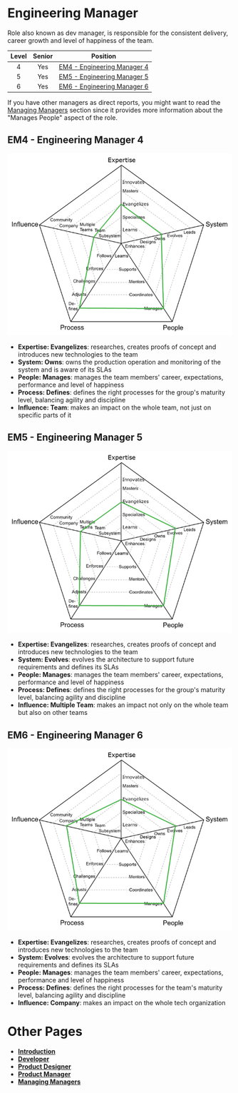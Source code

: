 # Engineering Manager

Role also known as dev manager, is responsible for the consistent delivery, career growth and level of happiness of the team.

| Level | Senior |                          Position                           |
| :---: | :----: | :---------------------------------------------------------: |
|   4   |  Yes   | [EM4 - Engineering Manager 4](#em4---engineering-manager-4) |
|   5   |  Yes   | [EM5 - Engineering Manager 5](#em5---engineering-manager-5) |
|   6   |  Yes   | [EM6 - Engineering Manager 6](#em6---engineering-manager-6) |

If you have other managers as direct reports, you might want to read the [Managing Managers](Managing-Managers.md) section since it provides more information about the "Manages People" aspect of the role.

## EM4 - Engineering Manager 4

<picture>
  <!-- <source media="(prefers-color-scheme: dark)" srcset="charts/engineeringmanager-4-dark.png">
  <source media="(prefers-color-scheme: light)" srcset="charts/engineeringmanager-4.png"> -->
  <img alt="Engineering Manager 4" src="charts/engineeringmanager-4.png">
</picture>

- **Expertise: Evangelizes**: researches, creates proofs of concept and introduces new technologies to the team
- **System: Owns**: owns the production operation and monitoring of the system and is aware of its SLAs
- **People: Manages**: manages the team members' career, expectations, performance and level of happiness
- **Process: Defines**: defines the right processes for the group's maturity level, balancing agility and discipline
- **Influence: Team**: makes an impact on the whole team, not just on specific parts of it

## EM5 - Engineering Manager 5

<picture>
  <!-- <source media="(prefers-color-scheme: dark)" srcset="charts/engineeringmanager-5-dark.png">
  <source media="(prefers-color-scheme: light)" srcset="charts/engineeringmanager-5.png"> -->
  <img alt="Engineering Manager 5" src="charts/engineeringmanager-5.png">
</picture>

- **Expertise: Evangelizes**: researches, creates proofs of concept and introduces new technologies to the team
- **System: Evolves**: evolves the architecture to support future requirements and defines its SLAs
- **People: Manages**: manages the team members' career, expectations, performance and level of happiness
- **Process: Defines**: defines the right processes for the group's maturity level, balancing agility and discipline
- **Influence: Multiple Team**: makes an impact not only on the whole team but also on other teams

## EM6 - Engineering Manager 6

<picture>
  <!-- <source media="(prefers-color-scheme: dark)" srcset="charts/engineeringmanager-6-dark.png">
  <source media="(prefers-color-scheme: light)" srcset="charts/engineeringmanager-6.png"> -->
  <img alt="Engineering Manager 6" src="charts/engineeringmanager-6.png">
</picture>

- **Expertise: Evangelizes**: researches, creates proofs of concept and introduces new technologies to the team
- **System: Evolves**: evolves the architecture to support future requirements and defines its SLAs
- **People: Manages**: manages the team members' career, expectations, performance and level of happiness
- **Process: Defines**: defines the right processes for the team's maturity level, balancing agility and discipline
- **Influence: Company**: makes an impact on the whole tech organization

# Other Pages

- [**Introduction**](README.md)
- [**Developer**](Developer.md)
- [**Product Designer**](ProductDesigner.md)
- [**Product Manager**](ProductManager.md)
- [**Managing Managers**](Managing-Managers.md)
